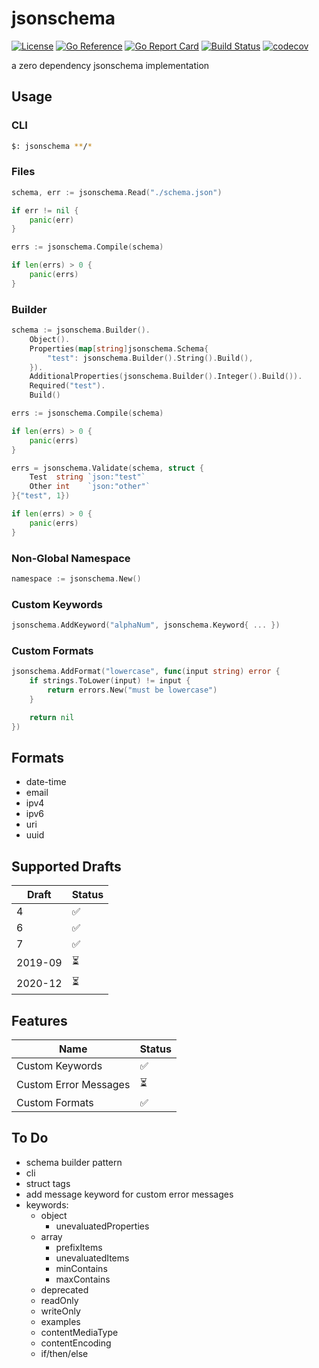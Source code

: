 # jsonschema

[![License](https://img.shields.io/badge/License-MIT-blue.svg)](https://opensource.org/licenses/MIT)
[![Go Reference](https://pkg.go.dev/badge/github.com/aacebo/jsonschema.svg)](https://pkg.go.dev/github.com/aacebo/jsonschema)
[![Go Report Card](https://goreportcard.com/badge/github.com/aacebo/jsonschema)](https://goreportcard.com/report/github.com/aacebo/jsonschema)
[![Build Status](https://github.com/aacebo/jsonschema/actions/workflows/ci.yml/badge.svg?branch=main)](https://github.com/aacebo/jsonschema/actions/workflows/ci.yml)
[![codecov](https://codecov.io/gh/aacebo/jsonschema/graph/badge.svg?token=ZFJMM1BZVM)](https://codecov.io/gh/aacebo/jsonschema)

a zero dependency jsonschema implementation

## Usage

### CLI

```bash
$: jsonschema **/*
```

### Files

```go
schema, err := jsonschema.Read("./schema.json")

if err != nil {
    panic(err)
}

errs := jsonschema.Compile(schema)

if len(errs) > 0 {
    panic(errs)
}
```

### Builder

```go
schema := jsonschema.Builder().
    Object().
    Properties(map[string]jsonschema.Schema{
        "test": jsonschema.Builder().String().Build(),
    }).
    AdditionalProperties(jsonschema.Builder().Integer().Build()).
    Required("test").
    Build()

errs := jsonschema.Compile(schema)

if len(errs) > 0 {
    panic(errs)
}

errs = jsonschema.Validate(schema, struct {
    Test  string `json:"test"`
    Other int    `json:"other"`
}{"test", 1})

if len(errs) > 0 {
    panic(errs)
}
```

### Non-Global Namespace

```go
namespace := jsonschema.New()
```

### Custom Keywords

```go
jsonschema.AddKeyword("alphaNum", jsonschema.Keyword{ ... })
```

### Custom Formats

```go
jsonschema.AddFormat("lowercase", func(input string) error {
    if strings.ToLower(input) != input {
        return errors.New("must be lowercase")
    }

    return nil
})
```

## Formats

- date-time
- email
- ipv4
- ipv6
- uri
- uuid

## Supported Drafts

| Draft   | Status  |
|---------|---------|
| 4       | ✅      |
| 6       | ✅      |
| 7       | ✅      |
| 2019-09 | ⏳      |
| 2020-12 | ⏳      |

## Features

| Name                  | Status    |
|-----------------------|-----------|
| Custom Keywords       | ✅        |
| Custom Error Messages | ⏳        |
| Custom Formats        | ✅        |

## To Do

- schema builder pattern
- cli
- struct tags
- add message keyword for custom error messages
- keywords:
    - object
        - unevaluatedProperties
    - array
        - prefixItems
        - unevaluatedItems
        - minContains
        - maxContains
    - deprecated
    - readOnly
    - writeOnly
    - examples
    - contentMediaType
    - contentEncoding
    - if/then/else
